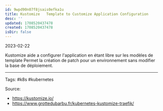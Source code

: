 ```yaml
---
id: 9wpd90n07f8jsais0efka1u
title: Kustomize   Template to Customize Application Configuration
desc: ''
updated: 1708520437478
created: 1708520437478
isDir: false
---
```

2023-02-22

Kustomize aide a configurer l'application en étant libre sur les modèles de template
Permet la création de patch pour un environnement sans modifier la base de déploiement.


--- 
Tags: #k8s #kubernetes 

Source:
- https://kustomize.io/
- https://www.grottedubarbu.fr/kubernetes-kustomize-traefik/